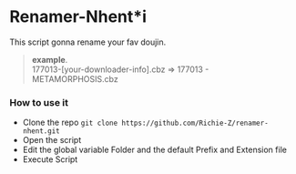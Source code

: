 
# Renamer-Nhent*i
This script gonna rename your fav doujin.

> **example**. <br>
177013-[your-downloader-info].cbz => 177013 - METAMORPHOSIS.cbz


### How to use it 

 - Clone the repo `git clone https://github.com/Richie-Z/renamer-nhent.git`
 - Open the script 
 - Edit the global variable Folder and the default Prefix and Extension file
 - Execute Script
